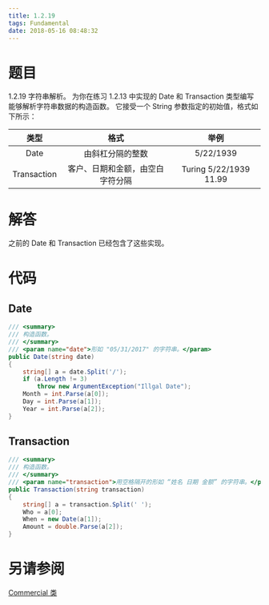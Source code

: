 ```yaml
---
title: 1.2.19
tags: Fundamental
date: 2018-05-16 08:48:32
---
```


# 题目

1.2.19
字符串解析。 
为你在练习 1.2.13 中实现的 Date 和 Transaction 类型编写能够解析字符串数据的构造函数。 
它接受一个 String 参数指定的初始值，格式如下所示：

|    类型     |               格式               |          举例          |
| :---------: | :------------------------------: | :--------------------: |
|    Date     |         由斜杠分隔的整数         |       5/22/1939        |
| Transaction | 客户、日期和金额，由空白字符分隔 | Turing 5/22/1939 11.99 |

# 解答

之前的 Date 和 Transaction 已经包含了这些实现。

# 代码

## Date

```csharp
/// <summary>
/// 构造函数。
/// </summary>
/// <param name="date">形如 "05/31/2017" 的字符串。</param>
public Date(string date)
{
    string[] a = date.Split('/');
    if (a.Length != 3)
        throw new ArgumentException("Illgal Date");
    Month = int.Parse(a[0]);
    Day = int.Parse(a[1]);
    Year = int.Parse(a[2]);
}
```

## Transaction

```csharp
/// <summary>
/// 构造函数。
/// </summary>
/// <param name="transaction">用空格隔开的形如 “姓名 日期 金额” 的字符串。</param>
public Transaction(string transaction)
{
    string[] a = transaction.Split(' ');
    Who = a[0];
    When = new Date(a[1]);
    Amount = double.Parse(a[2]);
}
```

# 另请参阅

[Commercial 类](https://alg4.ikesnowy.com/docs/api/Commercial.html)